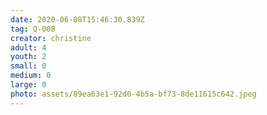 ```yaml
---
date: 2020-06-08T15:46:30.839Z
tag: Q-008
creator: christine
adult: 4
youth: 2
small: 0
medium: 0
large: 0
photo: assets/89ea63e1-92d0-4b5a-bf73-8de11615c642.jpeg
---
```

